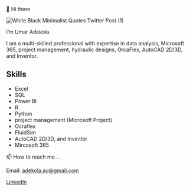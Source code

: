 👋 Hi there 


![White Black Minimalist Quotes Twitter Post (1)](https://github.com/Adekolaau/Polished-data-hub/assets/128713981/d4368258-6399-40ba-859a-76e494f2411c)

I’m Umar Adekola 

I am a multi-skilled professional with expertise in data analysis, Microsoft 365, project management, hydraulic designs, OrcaFlex, AutoCAD 2D/3D, and Inventor.  


## Skills

- Excel
- SQL
- Power BI
- R
- Python
- project management (Microsoft Project)
- Ocraflex
- FluidSim
- AutoCAD 2D/3D, and Inventor
- Mircosoft 365
  
📫 How to reach me ...

Email: adekola.au@gmail.com

[LinkedIn](https://www.linkedin.com/in/umar-adekola/)
